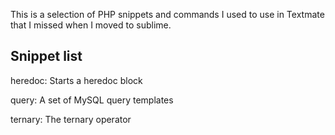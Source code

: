 This is a selection of PHP snippets and commands I used to use in Textmate that I missed when I moved to sublime.

Snippet list
------------

heredoc: Starts a heredoc block

query: A set of MySQL query templates

ternary: The ternary operator
